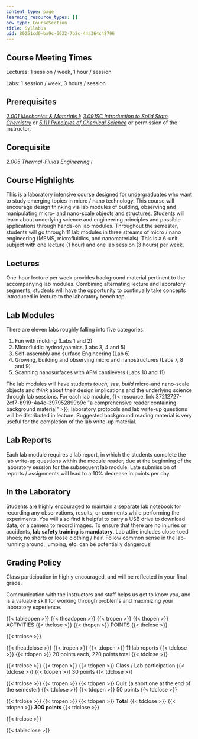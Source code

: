 ```yaml
---
content_type: page
learning_resource_types: []
ocw_type: CourseSection
title: Syllabus
uid: 80251cd0-ba9c-6032-7b2c-44a364c48796
---
```


Course Meeting Times
--------------------

Lectures: 1 session / week, 1 hour / session

Labs: 1 session / week, 3 hours / session

Prerequisites
-------------

[_2.001 Mechanics & Materials I_](/courses/2-001-mechanics-materials-i-fall-2006/); [_3.091SC Introduction to Solid State Chemistry_](/courses/3-091sc-introduction-to-solid-state-chemistry-fall-2010/) or [_5.111 Principles of Chemical Science_](/courses/5-111-principles-of-chemical-science-fall-2008/) or permission of the instructor.

Corequisite
-----------

_2.005 Thermal-Fluids Engineering I_

Course Highlights
-----------------

This is a laboratory intensive course designed for undergraduates who want to study emerging topics in micro / nano technology. This course will encourage design thinking via lab modules of building, observing and manipulating micro- and nano-scale objects and structures. Students will learn about underlying science and engineering principles and possible applications through hands-on lab modules. Throughout the semester, students will go through 11 lab modules in three streams of micro / nano engineering (MEMS, microfluidics, and nanomaterials). This is a 6-unit subject with one lecture (1 hour) and one lab session (3 hours) per week.

Lectures
--------

One-hour lecture per week provides background material pertinent to the accompanying lab modules. Combining alternating lecture and laboratory segments, students will have the opportunity to continually take concepts introduced in lecture to the laboratory bench top.

Lab Modules
-----------

There are eleven labs roughly falling into five categories.

1.  Fun with molding (Labs 1 and 2)
2.  Microfluidic hydrodynamics (Labs 3, 4 and 5)
3.  Self-assembly and surface Engineering (Lab 6)
4.  Growing, building and observing micro and nanostructures (Labs 7, 8 and 9)
5.  Scanning nanosurfaces with AFM cantilevers (Labs 10 and 11)

The lab modules will have students _touch, see, build_ micro-and nano-scale objects and _think_ about their design implications and the underlying science through lab sessions. For each lab module, {{< resource_link 37212727-2cf7-b919-4a4c-397952899b9c "a comprehensive reader containing background material" >}}, laboratory protocols and lab write-up questions will be distributed in lecture. Suggested background reading material is very useful for the completion of the lab write-up material.

Lab Reports
-----------

Each lab module requires a lab report, in which the students complete the lab write-up questions within the module reader, due at the beginning of the laboratory session for the subsequent lab module. Late submission of reports / assignments will lead to a 10% decrease in points per day.

In the Laboratory
-----------------

Students are highly encouraged to maintain a separate lab notebook for recording any observations, results, or comments while performing the experiments. You will also find it helpful to carry a USB drive to download data, or a camera to record images. To ensure that there are no injuries or accidents, **lab safety training is mandatory**. Lab attire includes close-toed shoes; no shorts or loose clothing / hair. Follow common sense in the lab-running around, jumping, etc. can be potentially dangerous!

Grading Policy
--------------

Class participation in highly encouraged, and will be reflected in your final grade.

Communication with the instructors and staff helps us get to know you, and is a valuable skill for working through problems and maximizing your laboratory experience.

{{< tableopen >}}
{{< theadopen >}}
{{< tropen >}}
{{< thopen >}}
ACTIVITIES
{{< thclose >}}
{{< thopen >}}
POINTS
{{< thclose >}}

{{< trclose >}}

{{< theadclose >}}
{{< tropen >}}
{{< tdopen >}}
11 lab reports
{{< tdclose >}}
{{< tdopen >}}
20 points each, 220 points total
{{< tdclose >}}

{{< trclose >}}
{{< tropen >}}
{{< tdopen >}}
Class / Lab participation
{{< tdclose >}}
{{< tdopen >}}
30 points
{{< tdclose >}}

{{< trclose >}}
{{< tropen >}}
{{< tdopen >}}
Quiz (a short one at the end of the semester)
{{< tdclose >}}
{{< tdopen >}}
50 points
{{< tdclose >}}

{{< trclose >}}
{{< tropen >}}
{{< tdopen >}}
**Total**
{{< tdclose >}}
{{< tdopen >}}
**300 points**
{{< tdclose >}}

{{< trclose >}}

{{< tableclose >}}